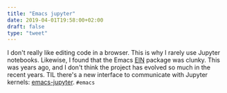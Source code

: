 ```yaml
---
title: "Emacs jupyter"
date: 2019-04-01T19:58:00+02:00
draft: false
type: "tweet"
---
```


I don't really like editing code in a browser. This is why I rarely use Jupyter
notebooks. Likewise, I found that the Emacs [EIN](https://github.com/tkf/emacs-ipython-notebook) package was clunky. This was
years ago, and I don't think the project has evolved so much in the recent
years. TIL there's a new interface to communicate with Jupyter kernels:
[emacs-jupyter](https://github.com/dzop/emacs-jupyter). `#emacs`
